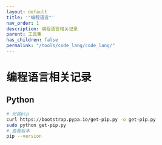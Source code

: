 ```yaml
---
layout: default
title: '"编程语言"'
nav_order: 1
description: 编程语言相关记录
parent: 工具集
has_children: false
permalink: "/tools/code_lang/code_lang/"
---
```


# 编程语言相关记录

## Python

```bash
# 安装pip
curl https://bootstrap.pypa.io/get-pip.py -o get-pip.py
sudo python get-pip.py
# 查看版本
pip --version

```
